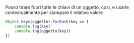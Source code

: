 Posso tirare fuori tutte le chiavi di un oggetto, così, e usarle contestualmente per stampare il relativo valore
```javascript
Object.keys(oggetto).forEach(key => {
	console.log(key)
	console.log(oggetto[key])
})
```


